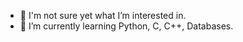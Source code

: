 - 👀 I'm not sure yet what I’m interested in.
- 🌱 I’m currently learning Python, C, C++, Databases.

<!---
HanifRoudsari/HanifRoudsari is a ✨ special ✨ repository because its `README.md` (this file) appears on your GitHub profile.
You can click the Preview link to take a look at your changes.
--->
